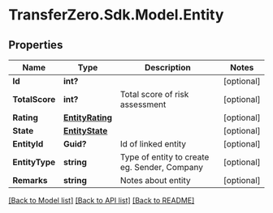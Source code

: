 
# TransferZero.Sdk.Model.Entity

## Properties

Name | Type | Description | Notes
------------ | ------------- | ------------- | -------------
**Id** | **int?** |  | [optional] 
**TotalScore** | **int?** | Total score of risk assessment | [optional] 
**Rating** | [**EntityRating**](EntityRating.md) |  | [optional] 
**State** | [**EntityState**](EntityState.md) |  | [optional] 
**EntityId** | **Guid?** | Id of linked entity | [optional] 
**EntityType** | **string** | Type of entity to create eg. Sender, Company  | [optional] 
**Remarks** | **string** | Notes about entity | [optional] 

[[Back to Model list]](../README.md#documentation-for-models)
[[Back to API list]](../README.md#documentation-for-api-endpoints)
[[Back to README]](../README.md)

